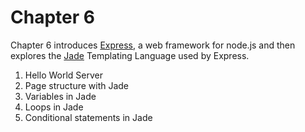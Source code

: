 # Chapter 6

Chapter 6 introduces [Express][1], a web framework for node.js and then explores the [Jade][2] Templating Language used by Express.

1. Hello World Server
2. Page structure with Jade
3. Variables in Jade
4. Loops in Jade
5. Conditional statements in Jade

[1]: http://expressjs.com
[2]: http://jade-lang.com/
